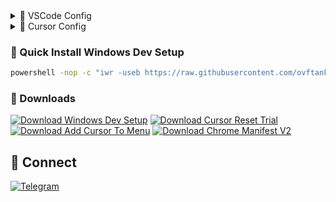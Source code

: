 <details>
<summary>🔗 VSCode Config</summary>

~~~bash
vscode://profile/github/727141172c8e8b36a1e10b184aa2b285
~~~

</details>

<details>
<summary>🔗 Cursor Config</summary>

~~~bash
cursor://profile/github/727141172c8e8b36a1e10b184aa2b285
~~~

</details>

### 🚀 Quick Install Windows Dev Setup

~~~bash
powershell -nop -c "iwr -useb https://raw.githubusercontent.com/ovftank/ovftank/refs/heads/master/windows-dev-setup.ps1 | iex"
~~~

### 💾 Downloads

[![Download Windows Dev Setup](https://img.shields.io/badge/🚀_Download-Windows_Dev_Setup-purple?style=for-the-badge&logo=powershell)](https://raw.githubusercontent.com/ovftank/ovftank/refs/heads/main/windows-dev-setup.ps1)
[![Download Cursor Reset Trial](https://img.shields.io/badge/⚡_Download-Cursor_Reset_Trial-blue?style=for-the-badge&logo=windows)](https://github.com/ovftank/cursor-reset-trial/releases/download/v1.0.0/CursorResetTrial.exe)
[![Download Add Cursor To Menu](https://img.shields.io/badge/📋_Download-Add_Cursor_To_Menu-orange?style=for-the-badge&logo=windows)](https://github.com/ovftank/add-cursor-to-menu/releases/download/v1.0.0/AddCursorToMenu.exe)
[![Download Chrome Manifest V2](https://img.shields.io/badge/🌐_Download-Chrome_Manifest_V2-green?style=for-the-badge&logo=google-chrome)](https://github.com/ovftank/chrome-activate-manifest-v2/releases/download/v1.0.0/ChromeActivateManifestV2.exe)

## 🤝 Connect

[![Telegram](https://img.shields.io/badge/Telegram-2CA5E0?style=for-the-badge&logo=telegram&logoColor=white)](https://t.me/ovftank)

